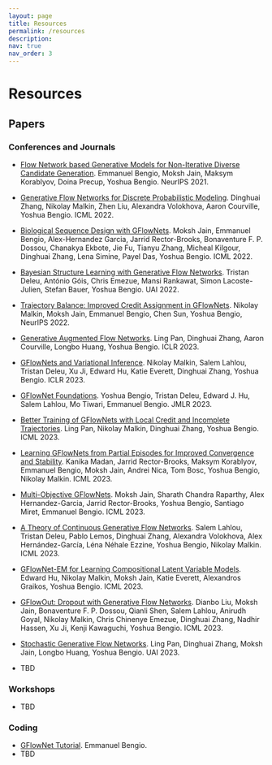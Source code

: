 ```yaml
---
layout: page
title: Resources
permalink: /resources
description:
nav: true
nav_order: 3
---
```


# Resources

## Papers

### Conferences and Journals
- [Flow Network based Generative Models for Non-Iterative Diverse Candidate Generation](https://papers.nips.cc/paper/2021/hash/e614f646836aaed9f89ce58e837e2310-Abstract.html). Emmanuel Bengio, Moksh Jain, Maksym Korablyov, Doina Precup, Yoshua Bengio. NeurIPS 2021.

- [Generative Flow Networks for Discrete Probabilistic Modeling](https://arxiv.org/abs/2202.01361). Dinghuai Zhang, Nikolay Malkin, Zhen Liu, Alexandra Volokhova, Aaron Courville, Yoshua Bengio. ICML 2022.

- [Biological Sequence Design with GFlowNets](https://arxiv.org/abs/2203.04115). Moksh Jain, Emmanuel Bengio, Alex-Hernandez Garcia, Jarrid Rector-Brooks, Bonaventure F. P. Dossou, Chanakya Ekbote, Jie Fu, Tianyu Zhang, Micheal Kilgour, Dinghuai Zhang, Lena Simine, Payel Das, Yoshua Bengio. ICML 2022.

- [Bayesian Structure Learning with Generative Flow Networks](https://arxiv.org/abs/2202.13903). Tristan Deleu, António Góis, Chris Emezue, Mansi Rankawat, Simon Lacoste-Julien, Stefan Bauer, Yoshua Bengio. UAI 2022.

- [Trajectory Balance: Improved Credit Assignment in GFlowNets](https://arxiv.org/abs/2201.13259). Nikolay Malkin, Moksh Jain, Emmanuel Bengio, Chen Sun, Yoshua Bengio, NeurIPS 2022.

- [Generative Augmented Flow Networks](https://arxiv.org/abs/2210.03308). Ling Pan, Dinghuai Zhang, Aaron Courville, Longbo Huang, Yoshua Bengio. ICLR 2023.

- [GFlowNets and Variational Inference](https://arxiv.org/abs/2210.00580). Nikolay Malkin, Salem Lahlou, Tristan Deleu, Xu Ji, Edward Hu, Katie Everett, Dinghuai Zhang, Yoshua Bengio. ICLR 2023.

- [GFlowNet Foundations](https://arxiv.org/abs/2111.09266). Yoshua Bengio, Tristan Deleu, Edward J. Hu, Salem Lahlou, Mo Tiwari, Emmanuel Bengio. JMLR 2023.

- [Better Training of GFlowNets with Local Credit and Incomplete Trajectories](https://arxiv.org/abs/2302.01687). Ling Pan, Nikolay Malkin, Dinghuai Zhang, Yoshua Bengio. ICML 2023.

- [Learning GFlowNets from Partial Episodes for Improved Convergence and Stability](https://arxiv.org/abs/2209.12782). Kanika Madan, Jarrid Rector-Brooks, Maksym Korablyov, Emmanuel Bengio, Moksh Jain, Andrei Nica, Tom Bosc, Yoshua Bengio, Nikolay Malkin. ICML 2023.

- [Multi-Objective GFlowNets](https://arxiv.org/abs/2210.12765). Moksh Jain, Sharath Chandra Raparthy, Alex Hernandez-Garcia, Jarrid Rector-Brooks, Yoshua Bengio, Santiago Miret, Emmanuel Bengio. ICML 2023.

- [A Theory of Continuous Generative Flow Networks](https://arxiv.org/abs/2301.12594). Salem Lahlou, Tristan Deleu, Pablo Lemos, Dinghuai Zhang, Alexandra Volokhova, Alex Hernández-García, Léna Néhale Ezzine, Yoshua Bengio, Nikolay Malkin. ICML 2023.

- [GFlowNet-EM for Learning Compositional Latent Variable Models](https://arxiv.org/abs/2302.06576). Edward Hu, Nikolay Malkin, Moksh Jain, Katie Everett, Alexandros Graikos, Yoshua Bengio. ICML 2023.

- [GFlowOut: Dropout with Generative Flow Networks](https://arxiv.org/abs/2210.12928). Dianbo Liu, Moksh Jain, Bonaventure F. P. Dossou, Qianli Shen, Salem Lahlou, Anirudh Goyal, Nikolay Malkin, Chris Chinenye Emezue, Dinghuai Zhang, Nadhir Hassen, Xu Ji, Kenji Kawaguchi, Yoshua Bengio. ICML 2023.

- [Stochastic Generative Flow Networks](https://arxiv.org/abs/2302.09465). Ling Pan, Dinghuai Zhang, Moksh Jain, Longbo Huang, Yoshua Bengio. UAI 2023.

- TBD

### Workshops
- TBD

### Coding
- [GFlowNet Tutorial](https://colab.research.google.com/drive/1fUMwgu2OhYpQagpzU5mhe9_Esib3Q2VR). Emmanuel Bengio.
- TBD
